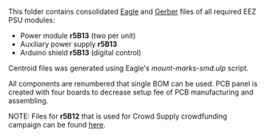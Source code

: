 This folder contains consolidated [Eagle](https://github.com/eez-open/psu-hw/tree/master/Consolidated/Eagle%20files) and [Gerber](https://github.com/eez-open/psu-hw/tree/master/Consolidated/Gerber%20files%20%28panel%29) files of all required EEZ PSU modules:
 * Power module **r5B13** (two per unit)
 * Auxiliary power supply **r5B13**
 * Arduino shield **r5B13** (digital control)

Centroid files was generated using Eagle's *mount-marks-smd.ulp* script.

All components are renumbered that single BOM can be used. PCB panel is created with four boards to decrease setup fee of PCB manufacturing and assembling.

NOTE: Files for **r5B12** that is used for Crowd Supply crowdfunding campaign can be found [here](https://github.com/eez-open/psu-hw/releases/tag/3.0).